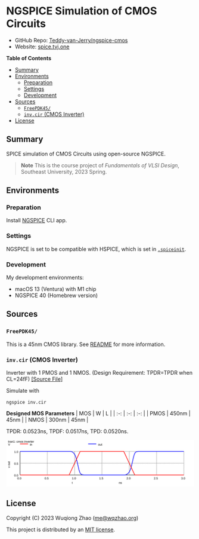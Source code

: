 # NGSPICE Simulation of CMOS Circuits <!-- omit in toc -->

- GitHub Repo: [Teddy-van-Jerry/ngspice-cmos](https://github.com/Teddy-van-Jerry/ngspice-cmos)
- Website: [spice.tvj.one](https://spice.tvj.one)

**Table of Contents**
- [Summary](#summary)
- [Environments](#environments)
  - [Preparation](#preparation)
  - [Settings](#settings)
  - [Development](#development)
- [Sources](#sources)
  - [`FreePDK45/`](#freepdk45)
  - [`inv.cir` (CMOS Inverter)](#invcir-cmos-inverter)
- [License](#license)

## Summary
SPICE simulation of CMOS Circuits using open-source NGSPICE.

> **Note** This is the course project of *Fundamentals of VLSI Design*, Southeast University, 2023 Spring.

## Environments
### Preparation
Install [NGSPICE](https://ngspice.sourceforge.io/) CLI app.

### Settings
NGSPICE is set to be compatible with HSPICE,
which is set in [`.spiceinit`](.spiceinit).

### Development
My development environments:
- macOS 13 (Ventura) with M1 chip
- NGSPICE 40 (Homebrew version)

## Sources
### `FreePDK45/`
This is a 45nm CMOS library.
See [README](FreePDK45/README) for more information.

### `inv.cir` (CMOS Inverter)
Inverter with 1 PMOS and 1 NMOS.
(Design Requirement: TPDR=TPDR when CL=24fF)
[[Source File]](inv.cir)

Simulate with
```shell
ngspice inv.cir
```

**Designed MOS Parameters**
| MOS | W | L |
| :-: | :-: | :-: |
| PMOS | 450nm | 45nm |
| NMOS | 300nm | 45nm |

TPDR: 0.0523ns, TPDF: 0.0517ns, TPD: 0.0520ns.

![CMOS Inverter Response](fig/plot_inv_t.svg)

## License
Copyright (C) 2023 Wuqiong Zhao (me@wqzhao.org)

This project is distributed by an [MIT license](LICENSE).
